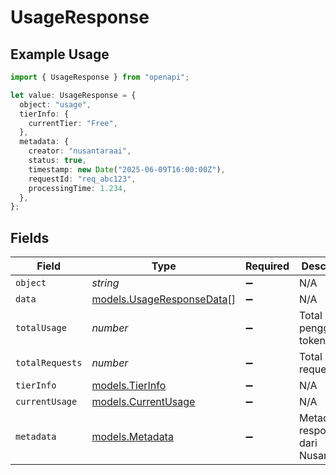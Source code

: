 # UsageResponse

## Example Usage

```typescript
import { UsageResponse } from "openapi";

let value: UsageResponse = {
  object: "usage",
  tierInfo: {
    currentTier: "Free",
  },
  metadata: {
    creator: "nusantaraai",
    status: true,
    timestamp: new Date("2025-06-09T16:00:00Z"),
    requestId: "req_abc123",
    processingTime: 1.234,
  },
};
```

## Fields

| Field                                                        | Type                                                         | Required                                                     | Description                                                  | Example                                                      |
| ------------------------------------------------------------ | ------------------------------------------------------------ | ------------------------------------------------------------ | ------------------------------------------------------------ | ------------------------------------------------------------ |
| `object`                                                     | *string*                                                     | :heavy_minus_sign:                                           | N/A                                                          | usage                                                        |
| `data`                                                       | [models.UsageResponseData](../models/usageresponsedata.md)[] | :heavy_minus_sign:                                           | N/A                                                          |                                                              |
| `totalUsage`                                                 | *number*                                                     | :heavy_minus_sign:                                           | Total penggunaan token                                       |                                                              |
| `totalRequests`                                              | *number*                                                     | :heavy_minus_sign:                                           | Total request                                                |                                                              |
| `tierInfo`                                                   | [models.TierInfo](../models/tierinfo.md)                     | :heavy_minus_sign:                                           | N/A                                                          |                                                              |
| `currentUsage`                                               | [models.CurrentUsage](../models/currentusage.md)             | :heavy_minus_sign:                                           | N/A                                                          |                                                              |
| `metadata`                                                   | [models.Metadata](../models/metadata.md)                     | :heavy_minus_sign:                                           | Metadata response dari NusantaraAI.                          |                                                              |